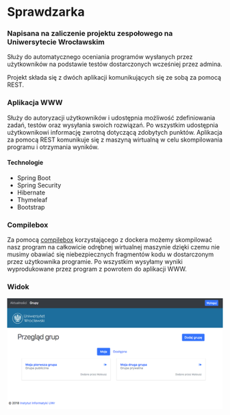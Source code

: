 # Sprawdzarka
### Napisana na zaliczenie projektu zespołowego na Uniwersytecie Wrocławskim

Służy do automatycznego oceniania programów wysłanych przez użytkowników na 
podstawie testów dostarczonych wcześniej przez admina. 

Projekt składa się z dwóch aplikacji komunikujących się ze sobą za pomocą REST.

### Aplikacja WWW
Służy do autoryzacji użytkowników i udostępnia możliwość zdefiniowania zadań, testów oraz 
wysyłania swoich rozwiązań. Po wszystkim udostępnia użytkownikowi informację zwrotną 
dotyczącą zdobytych punktów. Aplikacja za pomocą REST komunikuje się z maszyną wirtualną w celu
skompilowania programu i otrzymania wyników.

#### Technologie
* Spring Boot
* Spring Security
* Hibernate
* Thymeleaf
* Bootstrap 

### Compilebox
Za pomocą [compilebox](https://github.com/remoteinterview/compilebox) korzystającego z dockera 
możemy skompilować nasz program na całkowicie odrębnej wirtualnej maszynie dzięki czemu nie musimy obawiać się
niebezpiecznych fragmentów kodu w dostarczonym przez użytkownika programie. Po wszystkim wysyłamy wyniki wyprodukowane przez program
z powrotem do aplikacji WWW.

### Widok
![ss1](/screens/ss1.png?raw=true "Screen1")